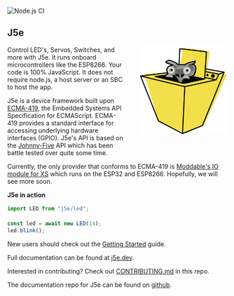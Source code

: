 ![Node.js CI](https://github.com/dtex/j5e/workflows/Node.js%20CI/badge.svg)
## J5e
<img width="40%" align="right" alt="A robot poking its head out from inside washing machine" style="margin:0 0 35px 35px;" src="https://raw.githubusercontent.com/dtex/j5e/main/build/docs/img/J5-embedded-666x666.png" />

Control LED's, Servos, Switches, and more with J5e. It runs onboard microcontrollers like the ESP8266. Your code is 100% JavaScript. It does not require node.js, a host server or an SBC to host the app.

J5e is a device framework built upon [ECMA-419](https://www.ecma-international.org/publications-and-standards/standards/ecma-419/), the Embedded Systems API Specification for ECMAScript. ECMA-419 provides a standard interface for accessing underlying hardware interfaces (GPIO). J5e's API is based on the [Johnny-Five](https://github.com/rwaldron.johnny-five) API which has been battle tested over quite some time. 

Currently, the only provider that conforms to ECMA-419 is [Moddable's IO module for XS](https://github.com/Moddable-OpenSource/moddable/blob/public/documentation/io/io.md) which runs on the ESP32 and ESP8266. Hopefully, we will see more soon. 

**J5e in action**
````js
import LED from "j5e/led";

const led = await new LED(14);
led.blink();
````

New users should check out the [Getting Started](https://j5e.dev/getting-started/installation/) guide.

Full documentation can be found at [j5e.dev](https://j5e.dev).

Interested in contributing? Check out [CONTRIBUTING.md](https://github.com/dtex/J5e/blob/master/CONTRIBUTING.md) in this repo.

The documentation repo for J5e can be found on [github](https://github.com/dtex/j5e-docs).

